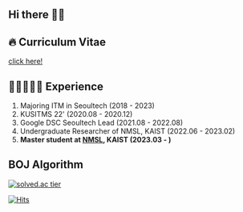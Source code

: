 ## Hi there 👋🏻

## 🔥 Curriculum Vitae
[click here!](https://twinklesu.notion.site/online-CV-c242997949bf472d87757a42e229de8b)

## 🐥👩🏻‍💻🐥 Experience

1. Majoring ITM in Seoultech (2018 - 2023) <br>
2. KUSITMS 22' (2020.08 - 2020.12)
3. Google DSC Seoultech Lead (2021.08 - 2022.08)
4. Undergraduate Researcher of NMSL, KAIST (2022.06 - 2023.02)
5. **Master student at [NMSL](https://nmsl.kaist.ac.kr), KAIST (2023.03 - )**


##  BOJ Algorithm
  
[![solved.ac tier](http://mazassumnida.wtf/api/pastel/generate_badge?boj=twinklesu14)](https://solved.ac/twinklesu14)
  




[![Hits](https://hits.seeyoufarm.com/api/count/incr/badge.svg?url=https%3A%2F%2Fgithub.com%2Ftwinklesu&count_bg=%23FF6B74&title_bg=%23000000&icon=&icon_color=%23E7E7E7&title=hits&edge_flat=false)](https://hits.seeyoufarm.com)
